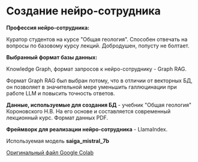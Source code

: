 # Создание нейро-сотрудника

**Профессия нейро-сотрудника:**

Куратор студентов на курсе "Общая геология". Способен отвечать на вопросы по базовому курсу лекций. Добродушен, попусту не болтает.

**Выбранный формат базы данных:**

Knowledge Graph, формат запросов к нейро-сотруднику  - Graph RAG.

Формат Graph RAG был выбран потому, что в отличии от векторных БД, он позволяет в значительной мере уменьшить галлюцинации при работе LLM и повысить точность ответов.

**Данные, используемые для создания БД** - учебник "Общая геология" Короновского Н.В. На его основе и составляется современный лекционный курс. Формат данных PDF.

**Фреймворк для реализации нейро-сотрудника** - LlamaIndex.

Используемая модель **saiga_mistral_7b**

 [Оригинальный файл Google Colab](https://colab.research.google.com/drive/1O7r0DHr0NFmD4myA7LzUhfdaGU3yXsFu?usp=sharing)
